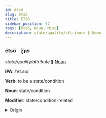 ```yaml
---
id: ëtsö
slug: ëtsö
title: ËTSÖ
sidebar_position: 57
tags: [ëtsö, Noun, Misc]
description: state/quality/attribute § Noun
---
```


### ëtsö&emsp;<span kind="abugida">ɽ̆ʇɐı</span>

*state/quality/attribute* **§** [Noun](../../tags/Noun)

**IPA**: /ˈet.so/

**Verb**: to be a state/condition

**Noun**: state/condition

**Modifier**: state/condition-related

<details>
    <summary>Origin</summary>
    Esperanto eco [ˈet͡so]<br/>
    <em>Misc Language Family</em>
</details>